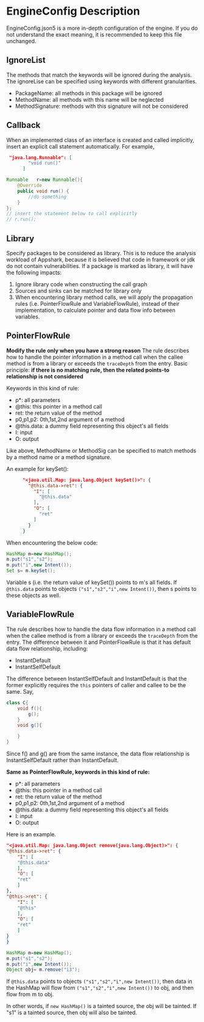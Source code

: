 # EngineConfig Description
EngineConfig.json5 is a more in-depth configuration of the engine. If you do not understand the exact meaning, it is recommended to keep this file unchanged.

## IgnoreList
The methods that match the keywords will be ignored during the analysis. The ignoreLise can be specified using keywords with different granularities.
- PackageName: all methods in this package will be ignored
- MethodName: all methods with this name will be neglected
- MethodSignature: methods with this signature will not be considered

## Callback
When an implemented class of an interface is created and called implicitly, insert an explicit call statement automatically. For example,
```json
 "java.lang.Runnable": [
        "void run()"
      ]
```
```java
Runnable   r=new Runnable(){
    @Override
    public void run() {
        //do something
    }
};
// insert the statement below to call explicitly
// r.run();
```

## Library

Specify packages to be considered as library. This is to reduce the analysis workload of Appshark, because it is believed that code in framework or jdk do not contain vulnerabilities.
If a package is marked as library, it will have the following impacts: 
1. Ignore library code when constructing the call graph
2. Sources and sinks can be matched for library only
3. When encountering library method calls, we will apply the propagation rules (i.e. PointerFlowRule and VariableFlowRule), instead of their implementation, to calculate pointer and data flow info between variables.  

## PointerFlowRule
**Modify the rule only when you have a strong reason**
The rule describes how to handle the pointer information in a method call when the callee method is from a library or exceeds the `traceDepth` from the entry. 
Basic principle: **if there is no matching rule, then the related points-to relationship is not considered**

Keywords in this kind of rule:
 - p*: all parameters
- @this: this pointer in a method call
- ret: the return value of the method
- p0,p1,p2: 0th,1st,2nd argument of a method
- @this.data: a dummy field representing this object's all fields
- I: input
- O: output

Like above, MethodName or MethodSig can be specified to match methods by a method name or a method signature.

An example for keySet():
```json
      "<java.util.Map: java.lang.Object keySet()>": {
        "@this.data->ret": {
          "I": [
            "@this.data"
          ],
          "O": [
            "ret"
          ]
        }
      }
```

When encountering the below code:
```java
HashMap m=new HashMap();
m.put("s1","s2");
m.put("i",new Intent());
Set s= m.keySet();
```
Variable s (i.e. the return value of keySet()) points to m's all fields. If `@this.data` points to objects `("s1","s2","i",new Intent())`, then s points to these objects as well. 


## VariableFlowRule

The rule describes how to handle the data flow information in a method call when the callee method is from a library or exceeds the `traceDepth` from the entry. 
The difference between it and PointerFlowRule is that it has default data flow relationship, including:
- InstantDefault
- InstantSelfDefault

The difference between InstantSelfDefault and InstantDefault is that the former explicitly requires the `this` pointers of caller and callee to be the same. Say,
```java
class C{
    void f(){
        g();
    }
    void g(){

    }
}
```
Since f() and g() are from the same instance, the data flow relationship is InstantSelfDefault rather than InstantDefault.

**Same as PointerFlowRule, keywords in this kind of rule:**

 - p*: all parameters
- @this: this pointer in a method call
- ret: the return value of the method
- p0,p1,p2: 0th,1st,2nd argument of a method
- @this.data: a dummy field representing this object's all fields
- I: input
- O: output

Here is an example.
```json
"<java.util.Map: java.lang.Object remove(java.lang.Object)>": {
"@this.data->ret": {
    "I": [
    "@this.data"
    ],
    "O": [
    "ret"
    ]
},
"@this->ret": {
    "I": [
    "@this"
    ],
    "O": [
    "ret"
    ]
}
}
```

```java
HashMap m=new HashMap();
m.put("s1","s2");
m.put("i",new Intent());
Object obj= m.remove("i3");
```
If `@this.data` points to objects `("s1","s2","i",new Intent())`, then data in the HashMap will flow from `("s1","s2","i",new Intent())` to obj, and then flow from m to obj. 

In other words, if `new HashMap()` is a tainted source, the obj will be tainted. If "s1" is a tainted source, then obj will also be tainted.
